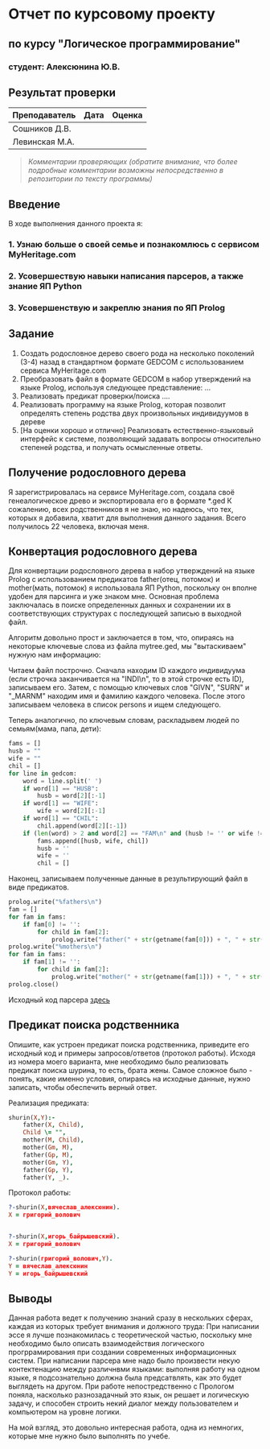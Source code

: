 # Отчет по курсовому проекту
## по курсу "Логическое программирование"

### студент: Алексюнина Ю.В.

## Результат проверки

| Преподаватель     | Дата         |  Оценка       |
|-------------------|--------------|---------------|
| Сошников Д.В. |              |               |
| Левинская М.А.|              |               |

> *Комментарии проверяющих (обратите внимание, что более подробные комментарии возможны непосредственно в репозитории по тексту программы)*

## Введение

В ходе выполнения данного проекта я:

### 1. Узнаю больше о своей семье и познакомлюсь с сервисом MyHeritage.com
### 2. Усовершествую навыки написания парсеров, а также знание ЯП Python
### 3. Усовершенствую и закреплю знания по ЯП Prolog

## Задание

 1. Создать родословное дерево своего рода на несколько поколений (3-4) назад в стандартном формате GEDCOM с использованием сервиса MyHeritage.com 
 2. Преобразовать файл в формате GEDCOM в набор утверждений на языке Prolog, используя следующее представление: ...
 3. Реализовать предикат проверки/поиска .... 
 4. Реализовать программу на языке Prolog, которая позволит определять степень родства двух произвольных индивидуумов в дереве
 5. [На оценки хорошо и отлично] Реализовать естественно-языковый интерфейс к системе, позволяющий задавать вопросы относительно степеней родства, и получать осмысленные ответы. 

## Получение родословного дерева

Я зарегистрировалась на сервисе MyHeritage.com, создала своё генеалогическое древо и экспортировала его в формате *.ged 
К сожалению, всех родственников я не знаю, но надеюсь, что тех, которых я добавила, хватит для выполнения данного задания. Всего получилось 22 человека, включая меня.

## Конвертация родословного дерева

Для конвертации родословного дерева в набор утверждений на языке Prolog с использованием предикатов father(отец, потомок) и mother(мать, потомок) я использовала ЯП Python, поскольку он вполне удобен для парсинга и уже знаком мне.
Основная проблема заключалась в поиске определенных данных и сохранении их в соответствующих структурах с последующей записью в выходной файл. 

Алгоритм довольно прост и заключается в том, что, опираясь на некоторые ключевые слова из файла mytree.ged, мы "вытаскиваем" нужную нам информацию:

Читаем файл построчно. Сначала находим ID каждого индивидуума (если строчка заканчивается на "INDI\n", то в этой строчке есть ID), записываем его. 
Затем, с помощью ключевых слов "GIVN", "SURN" и "_MARNM" находим имя и фамилию каждого человека.
После этого записываем человека в список persons и ищем следующего.

Теперь аналогично, по ключевым словам, раскладывем людей по семьям(мама, папа, дети):
```python
fams = []
husb = ""
wife = ""
chil = []
for line in gedcom:
    word = line.split(' ')
    if word[1] == "HUSB":
        husb = word[2][:-1]
    if word[1] == "WIFE":
        wife = word[2][:-1]
    if word[1] == "CHIL":
        chil.append(word[2][:-1])
    if (len(word) > 2 and word[2] == "FAM\n" and (husb != '' or wife != '')):
        fams.append([husb, wife, chil])
        husb = ''
        wife = ''
        chil = []
```

Наконец, записываем полученные данные в результирующий файл в виде предикатов.

```python
prolog.write("%fathers\n")
fam = []
for fam in fams:
    if fam[0] != '':
        for child in fam[2]:
            prolog.write("father(" + str(getname(fam[0])) + ", " + str(getname(child)) + ").\n")
prolog.write("%mothers\n")
for fam in fams:
    if fam[1] != '':
        for child in fam[2]:
            prolog.write("mother(" + str(getname(fam[1])) + ", " + str(getname(child)) + ").\n")
prolog.close()
```
Исходный код парсера [здесь](pars.py)

## Предикат поиска родственника

Опишите, как устроен предикат поиска родственника, приведите его исходный код и примеры запросов/ответов (протокол работы).
Исходя из номера моего варианта, мне необходимо было реализовать предикат поиска шурина, то есть, брата жены.
Самое сложное было - понять, какие именно условия, опираясь на исходные данные, нужно записать, чтобы обеспечить верный ответ.

Реализация предиката:

```prolog
shurin(X,Y):-
    father(X, Child),
    Child \= "",
    mother(M, Child),
    mother(Gm, M),
    father(Gp, M),
    mother(Gm, Y),
    father(Gp, Y),
    father(Y, _).
```

Протокол работы:

```prolog
?-shurin(X,вячеслав_алексюнин).
X = григорий_волович


?-shurin(X,игорь_байрышевский).
X = григорий_волович

?-shurin(григорий_волович,Y).
Y = вячеслав_алексюнин
Y = игорь_байрышевский
```
## Выводы

Данная работа ведет к получению знаний сразу в нескольких сферах, каждая из которых требует внимания и должного труда: 
При написании эссе я лучше познакомилась с теоретической частью, поскольку мне необходимо было описать взаимодействия логического прогррамирования при создании современных информационных систем. 
При написании парсера мне надо было произвести некую контектенацию между различнвми языками: выполняя работу на одном языке, я подсознательно должна была предсатвлять, как это будет выглядеть на другом. 
При работе непостредственно с Прологом поняла, насколько разнозадачный это язык, он решает и логическую задачу, и способен строить некий диалог между пользователем и компьютером на уровне логики. 

На мой взгляд, это довольно интересная работа, одна из немногих, которые мне нужно было выполнять по учебе.
